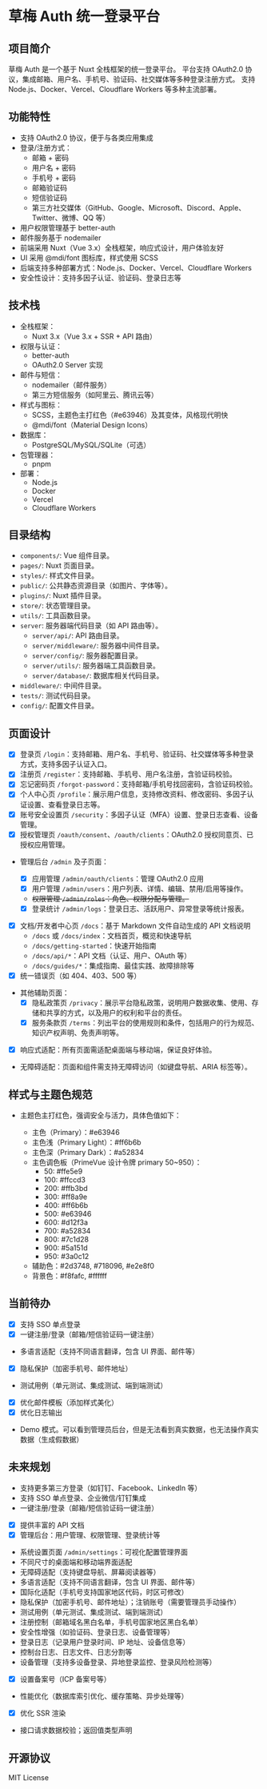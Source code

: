 # 草梅 Auth 统一登录平台

## 项目简介

草梅 Auth 是一个基于 Nuxt 全栈框架的统一登录平台。
平台支持 OAuth2.0 协议，集成邮箱、用户名、手机号、验证码、社交媒体等多种登录注册方式。
支持 Node.js、Docker、Vercel、Cloudflare Workers 等多种主流部署。

## 功能特性

-   支持 OAuth2.0 协议，便于与各类应用集成
-   登录/注册方式：
    -   邮箱 + 密码
    -   用户名 + 密码
    -   手机号 + 密码
    -   邮箱验证码
    -   短信验证码
    -   第三方社交媒体（GitHub、Google、Microsoft、Discord、Apple、Twitter、微博、QQ 等）
-   用户权限管理基于 better-auth
-   邮件服务基于 nodemailer
-   前端采用 Nuxt（Vue 3.x）全栈框架，响应式设计，用户体验友好
-   UI 采用 @mdi/font 图标库，样式使用 SCSS
-   后端支持多种部署方式：Node.js、Docker、Vercel、Cloudflare Workers
-   安全性设计：支持多因子认证、验证码、登录日志等

## 技术栈

-   全栈框架：
    -   Nuxt 3.x（Vue 3.x + SSR + API 路由）
-   权限与认证：
    -   better-auth
    -   OAuth2.0 Server 实现
-   邮件与短信：
    -   nodemailer（邮件服务）
    -   第三方短信服务（如阿里云、腾讯云等）
-   样式与图标：
    -   SCSS，主题色主打红色（#e63946）及其变体，风格现代明快
    -   @mdi/font（Material Design Icons）
-   数据库：
    -   PostgreSQL/MySQL/SQLite（可选）
-   包管理器：
    -   pnpm
-   部署：
    -   Node.js
    -   Docker
    -   Vercel
    -   Cloudflare Workers

## 目录结构

-   `components/`: Vue 组件目录。
-   `pages/`: Nuxt 页面目录。
-   `styles/`: 样式文件目录。
-   `public/`: 公共静态资源目录（如图片、字体等）。
-   `plugins/`: Nuxt 插件目录。
-   `store/`: 状态管理目录。
-   `utils/`: 工具函数目录。
-   `server`: 服务器端代码目录（如 API 路由等）。
    -   `server/api/`: API 路由目录。
    -   `server/middleware/`: 服务器中间件目录。
    -   `server/config/`: 服务器配置目录。
    -   `server/utils/`: 服务器端工具函数目录。
    -   `server/database/`: 数据库相关代码目录。
-   `middleware/`: 中间件目录。
-   `tests/`: 测试代码目录。
-   `config/`: 配置文件目录。

## 页面设计

-   [x] 登录页 `/login`：支持邮箱、用户名、手机号、验证码、社交媒体等多种登录方式，支持多因子认证入口。
-   [x] 注册页 `/register`：支持邮箱、手机号、用户名注册，含验证码校验。
-   [x] 忘记密码页 `/forgot-password`：支持邮箱/手机号找回密码，含验证码校验。
-   [x] 个人中心页 `/profile`：展示用户信息，支持修改资料、修改密码、多因子认证设置、查看登录日志等。
-   [x] 账号安全设置页 `/security`：多因子认证（MFA）设置、登录日志查看、设备管理。
-   [x] 授权管理页 `/oauth/consent`、`/oauth/clients`：OAuth2.0 授权同意页、已授权应用管理。
-   管理后台 `/admin` 及子页面：

    -   [x] 应用管理 `/admin/oauth/clients`：管理 OAuth2.0 应用
    -   [x] 用户管理 `/admin/users`：用户列表、详情、编辑、禁用/启用等操作。
    -   ~~权限管理 `/admin/roles`：角色、权限分配与管理。~~
    -   [x] 登录统计 `/admin/logs`：登录日志、活跃用户、异常登录等统计报表。

-   [x] 文档/开发者中心页 `/docs`：基于 Markdown 文件自动生成的 API 文档说明
    -   `/docs` 或 `/docs/index`：文档首页，概览和快速导航
    -   `/docs/getting-started`：快速开始指南
    -   `/docs/api/*`：API 文档（认证、用户、OAuth 等）
    -   `/docs/guides/*`：集成指南、最佳实践、故障排除等
-   [x] 统一错误页（如 404、403、500 等）
-   其他辅助页面：
    -   [x] 隐私政策页 `/privacy`：展示平台隐私政策，说明用户数据收集、使用、存储和共享的方式，以及用户的权利和平台的责任。
    -   [x] 服务条款页 `/terms`：列出平台的使用规则和条件，包括用户的行为规范、知识产权声明、免责声明等。
-   [x] 响应式适配：所有页面需适配桌面端与移动端，保证良好体验。
-   无障碍适配：页面和组件需支持无障碍访问（如键盘导航、ARIA 标签等）。

## 样式与主题色规范

-   主题色主打红色，强调安全与活力，具体色值如下：

    -   主色（Primary）：#e63946
    -   主色浅（Primary Light）：#ff6b6b
    -   主色深（Primary Dark）：#a52834
    -   主色调色板（PrimeVue 设计令牌 primary 50~950）：
        -   50: #ffe5e9
        -   100: #ffccd3
        -   200: #ffb3bd
        -   300: #ff8a9e
        -   400: #ff6b6b
        -   500: #e63946
        -   600: #d12f3a
        -   700: #a52834
        -   800: #7c1d28
        -   900: #5a151d
        -   950: #3a0c12
    -   辅助色：#2d3748, #718096, #e2e8f0
    -   背景色：#f8fafc, #ffffff

## 当前待办

-   [x] 支持 SSO 单点登录
-   [x] 一键注册/登录（邮箱/短信验证码一键注册）
-   多语言适配（支持不同语言翻译，包含 UI 界面、邮件等）
-   [x] 隐私保护（加密手机号、邮件地址）
-   测试用例（单元测试、集成测试、端到端测试）
-   [x] 优化邮件模板（添加样式美化）
-   [x] 优化日志输出
-   Demo 模式。可以看到管理员后台，但是无法看到真实数据，也无法操作真实数据（生成假数据）

## 未来规划

-   支持更多第三方登录（如钉钉、Facebook、LinkedIn 等）
-   支持 SSO 单点登录、企业微信/钉钉集成
-   一键注册/登录（邮箱/短信验证码一键注册）
-   [x] 提供丰富的 API 文档
-   [x] 管理后台：用户管理、权限管理、登录统计等
-   系统设置页面 `/admin/settings`：可视化配置管理界面
-   不同尺寸的桌面端和移动端界面适配
-   无障碍适配（支持键盘导航、屏幕阅读器等）
-   多语言适配（支持不同语言翻译，包含 UI 界面、邮件等）
-   国际化适配（手机号支持国家地区代码，时区可修改）
-   隐私保护（加密手机号、邮件地址）；注销账号（需要管理员手动操作）
-   测试用例（单元测试、集成测试、端到端测试）
-   注册控制（邮箱域名黑白名单，手机号国家地区黑白名单）
-   安全性增强（如验证码、登录日志、设备管理等）
-   登录日志（记录用户登录时间、IP 地址、设备信息等）
-   控制台日志、日志文件、日志分割等
-   设备管理（支持多设备登录、异地登录监控、登录风险检测等）
-   [x] 设置备案号（ICP 备案号等）
-   性能优化（数据库索引优化、缓存策略、异步处理等）
-   [x] 优化 SSR 渲染
-   接口请求数据校验；返回值类型声明

## 开源协议

MIT License
